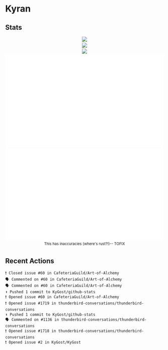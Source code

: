 # Kyran
## Stats
<p align="center">
	<img src="https://github-profile-trophy.vercel.app/?username=KyGost&theme=nord&no-frame=true&column=3&row=2&margin-w=15&margin-h=15"/>
	<br/>
	<img src="https://github-readme-streak-stats.herokuapp.com/?user=KyGost&theme=nord&hide_border=true&date_format=Y-m-d"/>
	<br/>
	<img src="https://github-readme-stats.vercel.app/api?username=KyGost&show_icons=true&theme=nord&hide_border=true&count_private=true&hide_rank=true&hide_title=true"/>
	<br/>
	<img src="https://github.com/KyGost/github-stats/blob/master/generated/overview.svg"/>
	<br/>
	<img src="https://github.com/KyGost/github-stats/blob/master/generated/languages.svg"/>
	<br/>
	<sup>This has inaccuracies (where's rust?!)-- TOFIX</sup>
</p>
  
## Recent Actions
```
❗️ Closed issue #60 in CafeteriaGuild/Art-of-Alchemy
🗣 Commented on #60 in CafeteriaGuild/Art-of-Alchemy
🗣 Commented on #60 in CafeteriaGuild/Art-of-Alchemy
⬆️ Pushed 1 commit to KyGost/github-stats
❗️ Opened issue #60 in CafeteriaGuild/Art-of-Alchemy
❗️ Opened issue #1719 in thunderbird-conversations/thunderbird-conversations
⬆️ Pushed 1 commit to KyGost/github-stats
🗣 Commented on #1136 in thunderbird-conversations/thunderbird-conversations
❗️ Opened issue #1718 in thunderbird-conversations/thunderbird-conversations
❗️ Opened issue #2 in KyGost/KyGost
```
